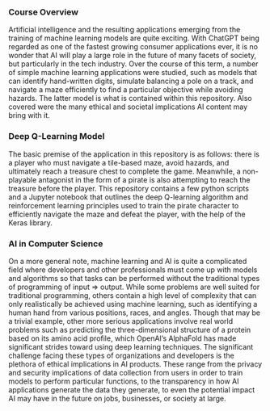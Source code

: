 ### Course Overview
Artificial intelligence and the resulting applications emerging from the training of machine learning models are quite exciting. With ChatGPT being regarded as one of the fastest growing consumer applications ever, it is no wonder that AI will play a large role in the future of many facets of society, but particularly in the tech industry.
Over the course of this term, a number of simple machine learning applications were studied, such as models that can identify hand-written digits, simulate balancing a pole on a track, and navigate a maze efficiently to find a particular objective while avoiding hazards. The latter model is what is contained within this repository. Also covered were the many ethical and societal implications AI content may bring with it.
### Deep Q-Learning Model
The basic premise of the application in this repository is as follows: there is a player who must navigate a tile-based maze, avoid hazards, and ultimately reach a treasure chest to complete the game. Meanwhile, a non-playable antagonist in the form of a pirate is also attempting to reach the treasure before the player. This repository contains a few python scripts and a Jupyter notebook that outlines the deep Q-learning algorithm and reinforcement learning principles used to train the pirate character to efficiently navigate the maze and defeat the player, with the help of the Keras library.
### AI in Computer Science
On a more general note, machine learning and AI is quite a complicated field where developers and other professionals must come up with models and algorithms so that tasks can be performed without the traditional types of programming of input => output. While some problems are well suited for traditional programming, others contain a high level of complexity that can only realistically be achieved using machine learning, such as identifying a human hand from various positions, races, and angles. Though that may be a trivial example, other more serious applications involve real world problems such as predicting the three-dimensional structure of a protein based on its amino acid profile, which OpenAI’s AlphaFold has made significant strides toward using deep learning techniques.
The significant challenge facing these types of organizations and developers is the plethora of ethical implications in AI products. These range from the privacy and security implications of data collection from users in order to train models to perform particular functions, to the transparency in how AI applications generate the data they generate, to even the potential impact AI may have in the future on jobs, businesses, or society at large.
